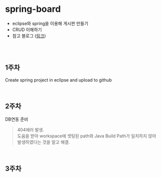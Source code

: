 ﻿# spring-board   
- eclipse와 spring을 이용해 게시판 만들기   
- CRUD 이해하기   
- 참고 블로그 ([링크](https://blog.daum.net/chan-0124/62?category=263225))

<br><br>

## 1주차   
Create spring project in eclipse and upload to github   

<br>

## 2주차 
DB연동 준비   
> 404에러 발생.   
> 도움을 받아 workspace에 셋팅된 path와 Java Build Path가 일치하지 않아 발생하였다는 것을 알고 해결.   

<br>

## 3주차
